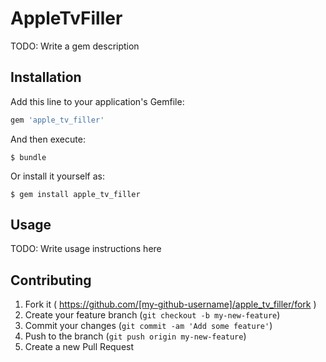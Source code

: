 # AppleTvFiller

TODO: Write a gem description

## Installation

Add this line to your application's Gemfile:

```ruby
gem 'apple_tv_filler'
```

And then execute:

    $ bundle

Or install it yourself as:

    $ gem install apple_tv_filler

## Usage

TODO: Write usage instructions here

## Contributing

1. Fork it ( https://github.com/[my-github-username]/apple_tv_filler/fork )
2. Create your feature branch (`git checkout -b my-new-feature`)
3. Commit your changes (`git commit -am 'Add some feature'`)
4. Push to the branch (`git push origin my-new-feature`)
5. Create a new Pull Request
